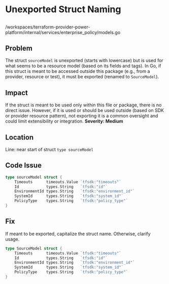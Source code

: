 # Unexported Struct Naming

##

/workspaces/terraform-provider-power-platform/internal/services/enterprise_policy/models.go

## Problem

The struct `sourceModel` is unexported (starts with lowercase) but is used for what seems to be a resource model (based on its fields and tags). In Go, if this struct is meant to be accessed outside this package (e.g., from a provider, resource or test), it must be exported (renamed to `SourceModel`).

## Impact

If the struct is meant to be used only within this file or package, there is no direct issue. However, if it is used or should be used outside (based on SDK or provider resource pattern), not exporting it is a common oversight and could limit extensibility or integration.
**Severity: Medium**

## Location

Line: near start of struct `type sourceModel`

## Code Issue

```go
type sourceModel struct {
	Timeouts      timeouts.Value `tfsdk:"timeouts"`
	Id            types.String   `tfsdk:"id"`
	EnvironmentId types.String   `tfsdk:"environment_id"`
	SystemId      types.String   `tfsdk:"system_id"`
	PolicyType    types.String   `tfsdk:"policy_type"`
}
```

## Fix

If meant to be exported, capitalize the struct name. Otherwise, clarify usage.

```go
type SourceModel struct {
	Timeouts      timeouts.Value `tfsdk:"timeouts"`
	Id            types.String   `tfsdk:"id"`
	EnvironmentId types.String   `tfsdk:"environment_id"`
	SystemId      types.String   `tfsdk:"system_id"`
	PolicyType    types.String   `tfsdk:"policy_type"`
}
```

